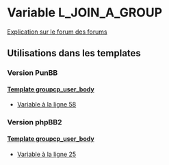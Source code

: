 # Variable L_JOIN_A_GROUP
[Explication sur le forum des forums](http://forum.forumactif.com/t294113-listing-des-variables#L_JOIN_A_GROUP)
## Utilisations dans les templates
### Version PunBB
#### [Template groupcp_user_body](punbb/groupcp_user_body.md)
* [Variable à la ligne 58](../punbb/groupcp_user_body.tpl#L58)
### Version phpBB2
#### [Template groupcp_user_body](subsilver/groupcp_user_body.md)
* [Variable à la ligne 25](../subsilver/groupcp_user_body.tpl#L25)